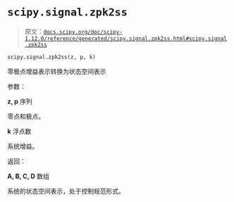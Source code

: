 # `scipy.signal.zpk2ss`

> 原文：[`docs.scipy.org/doc/scipy-1.12.0/reference/generated/scipy.signal.zpk2ss.html#scipy.signal.zpk2ss`](https://docs.scipy.org/doc/scipy-1.12.0/reference/generated/scipy.signal.zpk2ss.html#scipy.signal.zpk2ss)

```py
scipy.signal.zpk2ss(z, p, k)
```

零极点增益表示转换为状态空间表示

参数：

**z, p** 序列

零点和极点。

**k** 浮点数

系统增益。

返回：

**A, B, C, D** 数组

系统的状态空间表示，处于控制规范形式。
